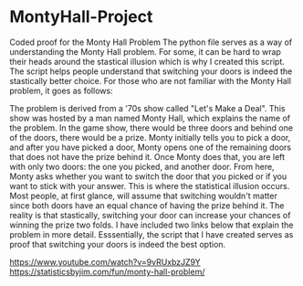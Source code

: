 # MontyHall-Project
Coded proof for the Monty Hall Problem
The python file serves as a way of understanding the Monty Hall problem. For some, it can be hard to wrap their heads around the stastical illusion which is why I created this script. The script helps people understand that switching your doors is indeed the stastically better choice. For those who are not familiar with the Monty Hall problem, it goes as follows:

The problem is derived from a '70s show called "Let's Make a Deal". This show was hosted by a man named Monty Hall, which explains the name of the problem. In the game show, there would be three doors and behind one of the doors, there would be a prize. Monty initially tells you to pick a door, and after you have picked a door, Monty opens one of the remaining doors that does not have the prize behind it. Once Monty does that, you are left with only two doors: the one you picked, and another door. From here, Monty asks whether you want to switch the door that you picked or if you want to stick with your answer. This is where the statistical illusion occurs. Most people, at first glance, will assume that switching wouldn't matter since both doors have an equal chance of having the prize behind it. The reality is that stastically, switching your door can increase your chances of winning the prize two folds. I have included two links below that explain the problem in more detail. Esssentially, the script that I have created serves as proof that switching your doors is indeed the best option. 

https://www.youtube.com/watch?v=9vRUxbzJZ9Y
https://statisticsbyjim.com/fun/monty-hall-problem/
